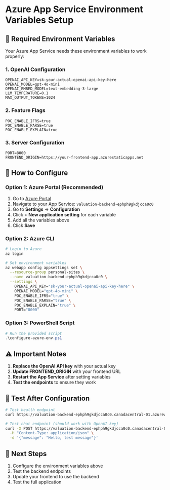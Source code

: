 # Azure App Service Environment Variables Setup

## 🎯 **Required Environment Variables**

Your Azure App Service needs these environment variables to work properly:

### **1. OpenAI Configuration**
```
OPENAI_API_KEY=sk-your-actual-openai-api-key-here
OPENAI_MODEL=gpt-4o-mini
OPENAI_EMBED_MODEL=text-embedding-3-large
LLM_TEMPERATURE=0.1
MAX_OUTPUT_TOKENS=1024
```

### **2. Feature Flags**
```
POC_ENABLE_IFRS=true
POC_ENABLE_PARSE=true
POC_ENABLE_EXPLAIN=true
```

### **3. Server Configuration**
```
PORT=8000
FRONTEND_ORIGIN=https://your-frontend-app.azurestaticapps.net
```

## 🔧 **How to Configure**

### **Option 1: Azure Portal (Recommended)**
1. Go to [Azure Portal](https://portal.azure.com)
2. Navigate to your App Service: `valuation-backend-ephph9gkdjcca0c0`
3. Go to **Settings** → **Configuration**
4. Click **+ New application setting** for each variable
5. Add all the variables above
6. Click **Save**

### **Option 2: Azure CLI**
```bash
# Login to Azure
az login

# Set environment variables
az webapp config appsettings set \
  --resource-group personal-sites \
  --name valuation-backend-ephph9gkdjcca0c0 \
  --settings \
    OPENAI_API_KEY="sk-your-actual-openai-api-key-here" \
    OPENAI_MODEL="gpt-4o-mini" \
    POC_ENABLE_IFRS="true" \
    POC_ENABLE_PARSE="true" \
    POC_ENABLE_EXPLAIN="true" \
    PORT="8000"
```

### **Option 3: PowerShell Script**
```powershell
# Run the provided script
.\configure-azure-env.ps1
```

## ⚠️ **Important Notes**

1. **Replace the OpenAI API key** with your actual key
2. **Update FRONTEND_ORIGIN** with your frontend URL
3. **Restart the App Service** after setting variables
4. **Test the endpoints** to ensure they work

## 🧪 **Test After Configuration**

```bash
# Test health endpoint
curl https://valuation-backend-ephph9gkdjcca0c0.canadacentral-01.azurewebsites.net/healthz

# Test chat endpoint (should work with OpenAI key)
curl -X POST https://valuation-backend-ephph9gkdjcca0c0.canadacentral-01.azurewebsites.net/poc/chat \
  -H "Content-Type: application/json" \
  -d '{"message": "Hello, test message"}'
```

## 🎯 **Next Steps**

1. Configure the environment variables above
2. Test the backend endpoints
3. Update your frontend to use the backend
4. Test the full application



